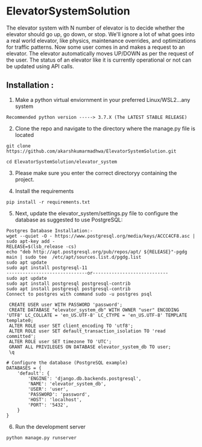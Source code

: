 # ElevatorSystemSolution

The elevator system with N number of elevator is to decide whether the elevator should go up, go down, or stop. We'll ignore a lot of what goes into a real world elevator, like physics, maintenance overrides, and optimizations for traffic patterns. Now some user comes in and makes a request to an elevator. The elevator automatically moves UP/DOWN as per the request of the user. The status of an elevator like it is currently operational or not can be updated using API calls.

## Installation : 
1. Make a python virtual enviornment in your preferred Linux/WSL2...any system
```
Recommended python version -----> 3.7.X (The LATEST STABLE RELEASE)
```

2. Clone the repo and navigate to the directory where the manage.py file is located
```
git clone https://github.com/akarshkumarmadhwa/ElevatorSystemSolution.git
```
```
cd ElevatorSystemSolution/elevator_system
```

3. Please make sure you enter the correct directoryy containing the project.

4. Install the requirements
```
pip install -r requirements.txt
```
5. Next, update the elevator_system/settings.py file to configure the database as suggested to use PostgreSQL:
```
Postgres Database Installation:-
wget --quiet -O - https://www.postgresql.org/media/keys/ACCC4CF8.asc | sudo apt-key add -
RELEASE=$(lsb_release -cs)
echo "deb http://apt.postgresql.org/pub/repos/apt/ ${RELEASE}"-pgdg main | sudo tee  /etc/apt/sources.list.d/pgdg.list
sudo apt update
sudo apt install postgresql-11
------------------------------or----------------------------
sudo apt update
sudo apt install postgresql postgresql-contrib
sudo apt install postgresql postgresql-contrib
Connect to postgres with command sudo -u postgres psql

 CREATE USER user WITH PASSWORD 'password';
 CREATE DATABASE "elevator_system_db" WITH OWNER "user" ENCODING 'UTF8' LC_COLLATE = 'en_US.UTF-8' LC_CTYPE = 'en_US.UTF-8' TEMPLATE template0;
 ALTER ROLE user SET client_encoding TO 'utf8';
 ALTER ROLE user SET default_transaction_isolation TO 'read committed';
 ALTER ROLE user SET timezone TO 'UTC';
 GRANT ALL PRIVILEGES ON DATABASE elevator_system_db TO user;
 \q

# Configure the database (PostgreSQL example)
DATABASES = {
    'default': {
        'ENGINE': 'django.db.backends.postgresql',
        'NAME': 'elevator_system_db',
        'USER': 'user',
        'PASSWORD': 'password',
        'HOST': 'localhost',
        'PORT': '5432',
    }
}

```
6. Run the development server
```
python manage.py runserver
```
